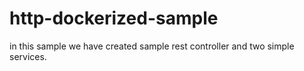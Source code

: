 # http-dockerized-sample
in this sample we have created sample rest controller and two simple services. 